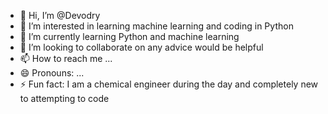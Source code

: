 - 👋 Hi, I’m @Devodry
- 👀 I’m interested in learning machine learning and coding in Python
- 🌱 I’m currently learning Python and machine learning
- 💞️ I’m looking to collaborate on any advice would be helpful
- 📫 How to reach me ...
- 😄 Pronouns: ...
- ⚡ Fun fact: I am a chemical engineer during the day and completely new to attempting to code

<!---
Devodry/Devodry is a ✨ special ✨ repository because its `README.md` (this file) appears on your GitHub profile.
You can click the Preview link to take a look at your changes.
--->
